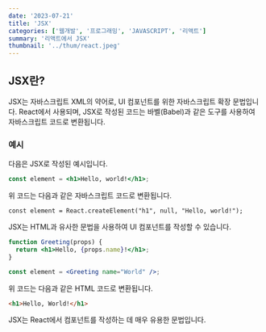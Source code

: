 ```yaml
---
date: '2023-07-21'
title: 'JSX'
categories: ['웹개발', '프로그래밍', 'JAVASCRIPT', '리액트']
summary: '리액트에서 JSX'
thumbnail: '../thum/react.jpeg'
---
```


## JSX란?

JSX는 자바스크립트 XML의 약어로, UI 컴포넌트를 위한 자바스크립트 확장 문법입니다. React에서 사용되며, JSX로 작성된 코드는 바벨(Babel)과 같은 도구를 사용하여 자바스크립트 코드로 변환됩니다.

### 예시

다음은 JSX로 작성된 예시입니다.

```jsx
const element = <h1>Hello, world!</h1>;

```

위 코드는 다음과 같은 자바스크립트 코드로 변환됩니다.

```
const element = React.createElement("h1", null, "Hello, world!");

```

JSX는 HTML과 유사한 문법을 사용하여 UI 컴포넌트를 작성할 수 있습니다.

```jsx
function Greeting(props) {
  return <h1>Hello, {props.name}!</h1>;
}

const element = <Greeting name="World" />;

```

위 코드는 다음과 같은 HTML 코드로 변환됩니다.

```html
<h1>Hello, World!</h1>

```

JSX는 React에서 컴포넌트를 작성하는 데 매우 유용한 문법입니다.